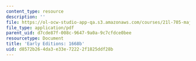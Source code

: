 ```yaml
---
content_type: resource
description: ''
file: https://ol-ocw-studio-app-qa.s3.amazonaws.com/courses/21l-705-major-authors-john-milton-spring-2008/d8572b264da3e33e72222f1825ddf28b_MIT21L_705S08_1668b.pdf
file_type: application/pdf
parent_uid: d7cde87f-008c-9647-9a0a-9c7cfdce0bee
resourcetype: Document
title: 'Early Editions: 1668b'
uid: d8572b26-4da3-e33e-7222-2f1825ddf28b
---
```

